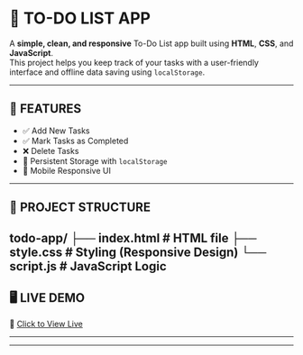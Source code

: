 # 📝 TO-DO LIST APP

A **simple, clean, and responsive** To-Do List app built using **HTML**, **CSS**, and **JavaScript**.  
This project helps you keep track of your tasks with a user-friendly interface and offline data saving using `localStorage`.

---

## 🚀 FEATURES

- ✅ Add New Tasks  
- ✅ Mark Tasks as Completed  
- ❌ Delete Tasks  
- 💾 Persistent Storage with `localStorage`  
- 📱 Mobile Responsive UI  

---

## 📂 PROJECT STRUCTURE

todo-app/
├── index.html # HTML file
├── style.css # Styling (Responsive Design)
└── script.js # JavaScript Logic
---

## 🖥️ LIVE DEMO



🔗 [Click to View Live](https://your-username.github.io/todo-list/)

---

---

